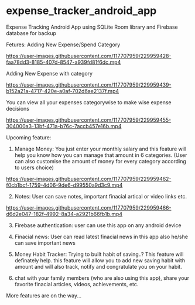 # expense_tracker_android_app

Expense Tracking Android App using SQLite Room library and Firebase database for backup

Fetures:
Adding New Expense/Spend Category


https://user-images.githubusercontent.com/117707959/229959428-faa78dd3-8185-407d-8547-a939fd81f6dc.mp4


Adding New Expense with category


https://user-images.githubusercontent.com/117707959/229959439-b152a21a-4717-420e-a0af-702d6ae2137f.mp4


You can view all your expenses categorywise to make wise expense decisions


https://user-images.githubusercontent.com/117707959/229959455-304000a3-13bf-471a-b76c-7accb457e16b.mp4



Upcoming feature:
1. Manage Money: You just enter your monthly salary and this feature will help you know how you can manage that amount in 6 categories.
(User can also customise the amount of money for every category according to users choice)


https://user-images.githubusercontent.com/117707959/229959462-f0cb1bcf-1759-4d06-9de6-d99550a9d3c9.mp4

2. Notes: User can save notes, important finacial artical or video links etc.


https://user-images.githubusercontent.com/117707959/229959466-d6d2e047-182f-4992-8a34-a2921b66fb1b.mp4

3. Firebase authentication: user can use this app on any android device

4. Finacial news: User can read latest finacial news in this app also he/she can save important news

5. Money Habit Tracker: Trying to built habit of saving..? 
This feature will definately help. this feature will allow you to add new saving habit with amount and will also track, notify and congratulate you on your habit.

6. chat with your family members (who are also using this app), share your favorite finacial articles, videos, achievements, etc.

More features are on the way...




